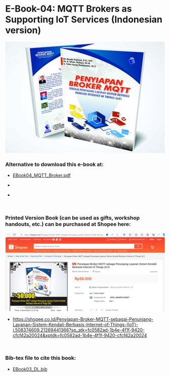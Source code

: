 # E-Book-04: MQTT Brokers as Supporting IoT Services (Indonesian version)

<p align="center">
  <img src="https://github.com/bsrahmat/ebook-04/blob/main/Broker.jpg" alt="" class="img-responsive" width="700">
</p>

### Alternative to download this e-book at:

- <a href="https://github.com/bsrahmat/ebook-04/blob/main/EBook04_MQTT_Broker.pdf" target="_blank">EBook04_MQTT_Broker.pdf</a>

- <a href="" target="_blank"></a>

- <a href="" target="_blank"></a>

<br>

### Printed Version Book (can be used as gifts, workshop handouts, etc.) can be purchased at Shopee here:

<p align="center">
<a href="https://shopee.co.id/Penyiapan-Broker-MQTT-sebagai-Penunjang-Layanan-Sistem-Kendali-Berbasis-Internet-of-Things-(IoT)-i.508374609.21269441366?sp_atk=fc0582ad-1b4e-4f1f-9420-cfcf42a20024&xptdk=fc0582ad-1b4e-4f1f-9420-cfcf42a20024" target="_blank"><img src="https://github.com/bsrahmat/ebook-04/blob/main/shopee_book04.jpg" alt="" class="img-responsive" width="700">
</a>
</p>

- <a href="https://shopee.co.id/Penyiapan-Broker-MQTT-sebagai-Penunjang-Layanan-Sistem-Kendali-Berbasis-Internet-of-Things-(IoT)-i.508374609.21269441366?sp_atk=fc0582ad-1b4e-4f1f-9420-cfcf42a20024&xptdk=fc0582ad-1b4e-4f1f-9420-cfcf42a20024" target="_blank">https://shopee.co.id/Penyiapan-Broker-MQTT-sebagai-Penunjang-Layanan-Sistem-Kendali-Berbasis-Internet-of-Things-(IoT)-i.508374609.21269441366?sp_atk=fc0582ad-1b4e-4f1f-9420-cfcf42a20024&xptdk=fc0582ad-1b4e-4f1f-9420-cfcf42a20024</a>

<br>

### Bib-tex file to cite this book:

- <a href="https://github.com/bsrahmat/ebook-03/blob/main/EBook03_DL.bib" target="_blank">EBook03_DL.bib</a>

<br>


